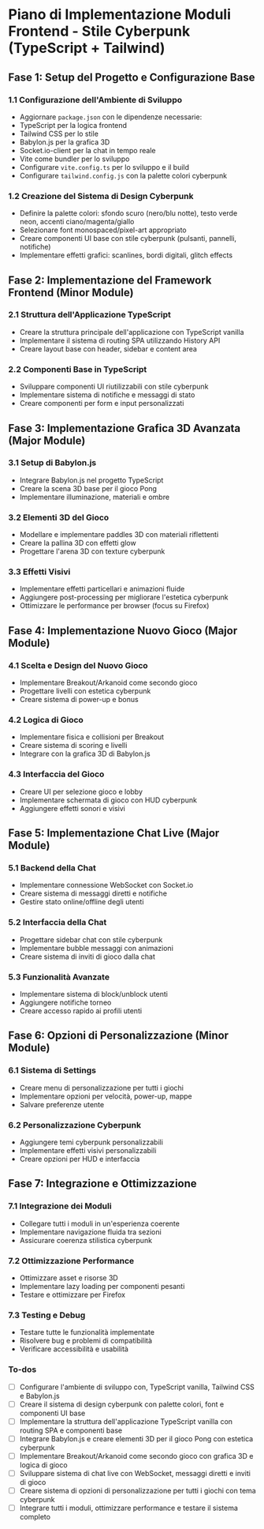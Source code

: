 <!-- 83256b5b-bc5c-48f3-a87c-0aaf4cd6e8e6 b68297bf-064b-487e-b483-24455dd92237 -->
# Piano di Implementazione Moduli Frontend - Stile Cyberpunk (TypeScript + Tailwind)

## Fase 1: Setup del Progetto e Configurazione Base

### 1.1 Configurazione dell'Ambiente di Sviluppo

- Aggiornare `package.json` con le dipendenze necessarie:
- TypeScript per la logica frontend
- Tailwind CSS per lo stile
- Babylon.js per la grafica 3D
- Socket.io-client per la chat in tempo reale
- Vite come bundler per lo sviluppo
- Configurare `vite.config.ts` per lo sviluppo e il build
- Configurare `tailwind.config.js` con la palette colori cyberpunk

### 1.2 Creazione del Sistema di Design Cyberpunk

- Definire la palette colori: sfondo scuro (nero/blu notte), testo verde neon, accenti ciano/magenta/giallo
- Selezionare font monospaced/pixel-art appropriato
- Creare componenti UI base con stile cyberpunk (pulsanti, pannelli, notifiche)
- Implementare effetti grafici: scanlines, bordi digitali, glitch effects

## Fase 2: Implementazione del Framework Frontend (Minor Module)

### 2.1 Struttura dell'Applicazione TypeScript

- Creare la struttura principale dell'applicazione con TypeScript vanilla
- Implementare il sistema di routing SPA utilizzando History API
- Creare layout base con header, sidebar e content area

### 2.2 Componenti Base in TypeScript

- Sviluppare componenti UI riutilizzabili con stile cyberpunk
- Implementare sistema di notifiche e messaggi di stato
- Creare componenti per form e input personalizzati

## Fase 3: Implementazione Grafica 3D Avanzata (Major Module)

### 3.1 Setup di Babylon.js

- Integrare Babylon.js nel progetto TypeScript
- Creare la scena 3D base per il gioco Pong
- Implementare illuminazione, materiali e ombre

### 3.2 Elementi 3D del Gioco

- Modellare e implementare paddles 3D con materiali riflettenti
- Creare la pallina 3D con effetti glow
- Progettare l'arena 3D con texture cyberpunk

### 3.3 Effetti Visivi

- Implementare effetti particellari e animazioni fluide
- Aggiungere post-processing per migliorare l'estetica cyberpunk
- Ottimizzare le performance per browser (focus su Firefox)

## Fase 4: Implementazione Nuovo Gioco (Major Module)

### 4.1 Scelta e Design del Nuovo Gioco

- Implementare Breakout/Arkanoid come secondo gioco
- Progettare livelli con estetica cyberpunk
- Creare sistema di power-up e bonus

### 4.2 Logica di Gioco

- Implementare fisica e collisioni per Breakout
- Creare sistema di scoring e livelli
- Integrare con la grafica 3D di Babylon.js

### 4.3 Interfaccia del Gioco

- Creare UI per selezione gioco e lobby
- Implementare schermata di gioco con HUD cyberpunk
- Aggiungere effetti sonori e visivi

## Fase 5: Implementazione Chat Live (Major Module)

### 5.1 Backend della Chat

- Implementare connessione WebSocket con Socket.io
- Creare sistema di messaggi diretti e notifiche
- Gestire stato online/offline degli utenti

### 5.2 Interfaccia della Chat

- Progettare sidebar chat con stile cyberpunk
- Implementare bubble messaggi con animazioni
- Creare sistema di inviti di gioco dalla chat

### 5.3 Funzionalità Avanzate

- Implementare sistema di block/unblock utenti
- Aggiungere notifiche torneo
- Creare accesso rapido ai profili utenti

## Fase 6: Opzioni di Personalizzazione (Minor Module)

### 6.1 Sistema di Settings

- Creare menu di personalizzazione per tutti i giochi
- Implementare opzioni per velocità, power-up, mappe
- Salvare preferenze utente

### 6.2 Personalizzazione Cyberpunk

- Aggiungere temi cyberpunk personalizzabili
- Implementare effetti visivi personalizzabili
- Creare opzioni per HUD e interfaccia

## Fase 7: Integrazione e Ottimizzazione

### 7.1 Integrazione dei Moduli

- Collegare tutti i moduli in un'esperienza coerente
- Implementare navigazione fluida tra sezioni
- Assicurare coerenza stilistica cyberpunk

### 7.2 Ottimizzazione Performance

- Ottimizzare asset e risorse 3D
- Implementare lazy loading per componenti pesanti
- Testare e ottimizzare per Firefox

### 7.3 Testing e Debug

- Testare tutte le funzionalità implementate
- Risolvere bug e problemi di compatibilità
- Verificare accessibilità e usabilità

### To-dos

- [ ] Configurare l'ambiente di sviluppo con, TypeScript vanilla, Tailwind CSS e Babylon.js
- [ ] Creare il sistema di design cyberpunk con palette colori, font e componenti UI base
- [ ] Implementare la struttura dell'applicazione TypeScript vanilla con routing SPA e componenti base
- [ ] Integrare Babylon.js e creare elementi 3D per il gioco Pong con estetica cyberpunk
- [ ] Implementare Breakout/Arkanoid come secondo gioco con grafica 3D e logica di gioco
- [ ] Sviluppare sistema di chat live con WebSocket, messaggi diretti e inviti di gioco
- [ ] Creare sistema di opzioni di personalizzazione per tutti i giochi con tema cyberpunk
- [ ] Integrare tutti i moduli, ottimizzare performance e testare il sistema completo